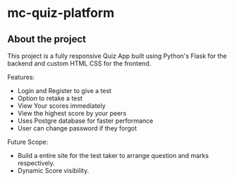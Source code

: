 # mc-quiz-platform
## About the project

This project is a fully responsive Quiz App built using Python's Flask for the backend and custom HTML CSS for the frontend.

Features:
- Login and Register to give a test
- Option to retake a test
- View Your scores immediately
- View the highest score by your peers
- Uses Postgre database for faster performance
- User can change password if they forgot

Future Scope:

- Build a entire site for the test taker to arrange question and marks respectively.
- Dynamic Score visibility.
